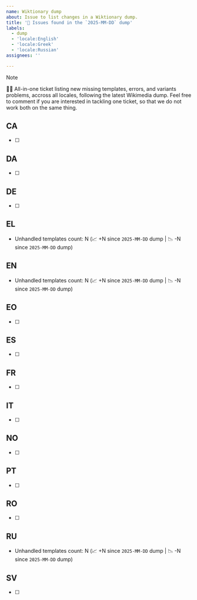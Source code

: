 ```yaml
---
name: Wiktionary dump
about: Issue to list changes in a Wiktionary dump.
title: '🥮 Issues found in the `2025-MM-DD` dump'
labels:
  - dump
  - 'locale:English'
  - 'locale:Greek'
  - 'locale:Russian'
assignees: ''

---
```


> [!NOTE]
> 🧙‍♂️ All-in-one ticket listing new missing templates, errors, and variants problems, accross all locales, following the latest Wikimedia dump.
> Feel free to comment if you are interested in tackling one ticket, so that we do not work both on the same thing.

<!-- Remove empty sections. -->

## CA

- [ ] 

## DA

- [ ] 

## DE

- [ ] 

## EL

- Unhandled templates count: N (📈 +N since `2025-MM-DD` dump | 📉 -N since `2025-MM-DD` dump)

## EN

- Unhandled templates count: N (📈 +N since `2025-MM-DD` dump | 📉 -N since `2025-MM-DD` dump)

## EO

- [ ] 

## ES

- [ ] 

## FR

- [ ] 

## IT

- [ ] 

## NO

- [ ] 

## PT

- [ ] 

## RO

- [ ] 

## RU

- Unhandled templates count: N (📈 +N since `2025-MM-DD` dump | 📉 -N since `2025-MM-DD` dump)

## SV

- [ ] 
